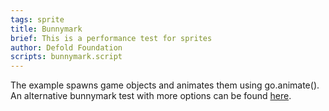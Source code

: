 ```yaml
---
tags: sprite
title: Bunnymark
brief: This is a performance test for sprites
author: Defold Foundation
scripts: bunnymark.script
---
```


The example spawns game objects and animates them using go.animate(). An alternative bunnymark test with more options can be found [here](https://github.com/britzl/defold-bunnymark).
